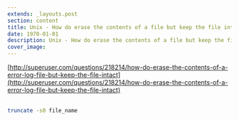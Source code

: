 ```yaml
---
extends: _layouts.post
section: content
title: Unix - How do erase the contents of a file but keep the file intact
date: 1970-01-01
description: Unix - How do erase the contents of a file but keep the file intact
cover_image: 
---
```


[http://superuser.com/questions/218214/how-do-erase-the-contents-of-a-error-log-file-but-keep-the-file-intact](http://superuser.com/questions/218214/how-do-erase-the-contents-of-a-error-log-file-but-keep-the-file-intact)
<br><br>
```bash
truncate -s0 file_name
```